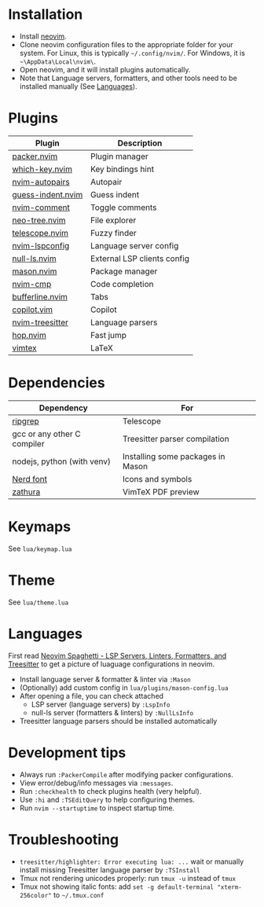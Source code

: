 # Installation

- Install [neovim](https://neovim.io/).
- Clone neovim configuration files to the appropriate folder for your system. For Linux, this is typically `~/.config/nvim/`. For Windows, it is `~\AppData\Local\nvim\`.
- Open neovim, and it will install plugins automatically.
- Note that Language servers, formatters, and other tools need to be installed manually (See [Languages](#Languages)).

# Plugins

| Plugin                                                                | Description                 |
| --------------------------------------------------------------------- | --------------------------- |
| [packer.nvim](https://github.com/wbthomason/packer.nvim)              | Plugin manager              |
| [which-key.nvim](https://github.com/folke/which-key.nvim)             | Key bindings hint           |
| [nvim-autopairs](https://github.com/windwp/nvim-autopairs)            | Autopair                    |
| [guess-indent.nvim](https://github.com/nmac427/guess-indent.nvim)     | Guess indent                |
| [nvim-comment](https://github.com/terrortylor/nvim-comment)           | Toggle comments             |
| [neo-tree.nvim](https://github.com/nvim-neo-tree/neo-tree.nvim)       | File explorer               |
| [telescope.nvim](https://github.com/nvim-telescope/telescope.nvim)    | Fuzzy finder                |
| [nvim-lspconfig](https://github.com/neovim/nvim-lspconfig)            | Language server config      |
| [null-ls.nvim](https://github.com/jose-elias-alvarez/null-ls.nvim)    | External LSP clients config |
| [mason.nvim](https://github.com/williamboman/mason.nvim)              | Package manager             |
| [nvim-cmp](https://github.com/hrsh7th/nvim-cmp)                       | Code completion             |
| [bufferline.nvim](https://github.com/bufferline.nvim)                 | Tabs                        |
| [copilot.vim](https://github.com/github/copilot.vim)                  | Copilot                     |
| [nvim-treesitter](https://github.com/nvim-treesitter/nvim-treesitter) | Language parsers            |
| [hop.nvim](https://github.com/phaazon/hop.nvim)                       | Fast jump                   |
| [vimtex](https://github.com/lervag/vimtex)                            | LaTeX                       |

# Dependencies

| Dependency                                          | For                               |
| --------------------------------------------------- | --------------------------------- |
| [ripgrep](https://github.com/BurntSushi/ripgrep)    | Telescope                         |
| gcc or any other C compiler                         | Treesitter parser compilation     |
| nodejs, python (with venv)                          | Installing some packages in Mason |
| [Nerd font](https://github.com/40huo/Patched-Fonts) | Icons and symbols                 |
| [zathura](https://pwmt.org/projects/zathura/)       | VimTeX PDF preview                |

# Keymaps

See `lua/keymap.lua`

# Theme

See `lua/theme.lua`

# Languages

First read [Neovim Spaghetti - LSP Servers, Linters, Formatters, and Treesitter](https://roobert.github.io/2022/12/03/Extending-Neovim/) to get a picture of luaguage configurations in neovim.

- Install language server & formatter & linter via `:Mason`
- (Optionally) add custom config in `lua/plugins/mason-config.lua`
- After opening a file, you can check attached
  - LSP server (language servers) by `:LspInfo`
  - null-ls server (formatters & linters) by `:NullLsInfo`
- Treesitter language parsers should be installed automatically

# Development tips

- Always run `:PackerCompile` after modifying packer configurations.
- View error/debug/info messages via `:messages`.
- Run `:checkhealth` to check plugins health (very helpful).
- Use `:hi` and `:TSEditQuery` to help configuring themes.
- Run `nvim --startuptime` to inspect startup time.

# Troubleshooting

- `treesitter/highlighter: Error executing lua: ...` wait or manually install missing Treesitter language parser by `:TSInstall`
- Tmux not rendering unicodes properly: run `tmux -u` instead of `tmux`
- Tmux not showing italic fonts: add `set -g default-terminal "xterm-256color"` to `~/.tmux.conf`
